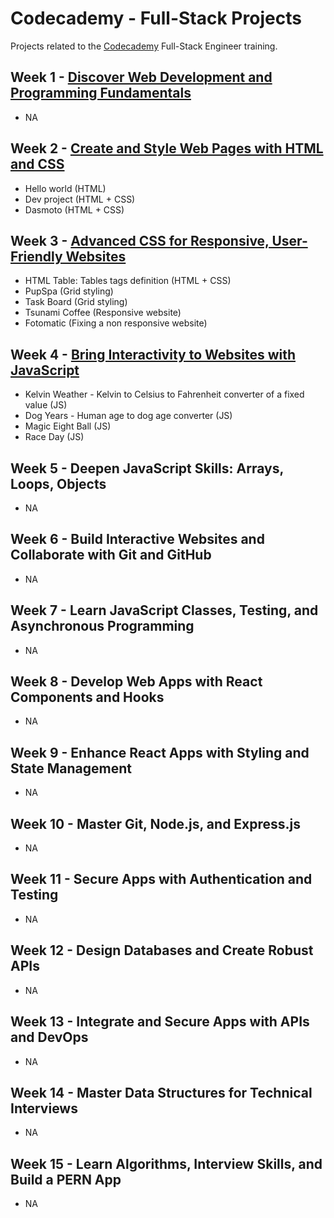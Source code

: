 # Codecademy - Full-Stack Projects

Projects related to the [Codecademy](https://www.codecademy.com/) Full-Stack Engineer training.

## Week 1 - [Discover Web Development and Programming Fundamentals](./0-portfolio/)

- NA

## Week 2 - [Create and Style Web Pages with HTML and CSS](./2-html+css/)

- Hello world (HTML)
- Dev project (HTML + CSS)
- Dasmoto (HTML + CSS)

## Week 3 - [Advanced CSS for Responsive, User-Friendly Websites](./3-advanced%20styles/)

- HTML Table: Tables tags definition (HTML + CSS)
- PupSpa (Grid styling)
- Task Board (Grid styling)
- Tsunami Coffee (Responsive website)
- Fotomatic (Fixing a non responsive website)

## Week 4 - [Bring Interactivity to Websites with JavaScript](./4-JavaScript%20Syntax%20I/)

- Kelvin Weather - Kelvin to Celsius to Fahrenheit converter of a fixed value (JS)
- Dog Years - Human age to dog age converter (JS)
- Magic Eight Ball (JS)
- Race Day (JS)

## Week 5 - Deepen JavaScript Skills: Arrays, Loops, Objects

- NA

## Week 6 - Build Interactive Websites and Collaborate with Git and GitHub

- NA

## Week 7 - Learn JavaScript Classes, Testing, and Asynchronous Programming

- NA

## Week 8 - Develop Web Apps with React Components and Hooks

- NA

## Week 9 - Enhance React Apps with Styling and State Management

- NA

## Week 10 - Master Git, Node.js, and Express.js

- NA

## Week 11 - Secure Apps with Authentication and Testing

- NA

## Week 12 - Design Databases and Create Robust APIs

- NA

## Week 13 - Integrate and Secure Apps with APIs and DevOps

- NA

## Week 14 - Master Data Structures for Technical Interviews

- NA

## Week 15 - Learn Algorithms, Interview Skills, and Build a PERN App

- NA
